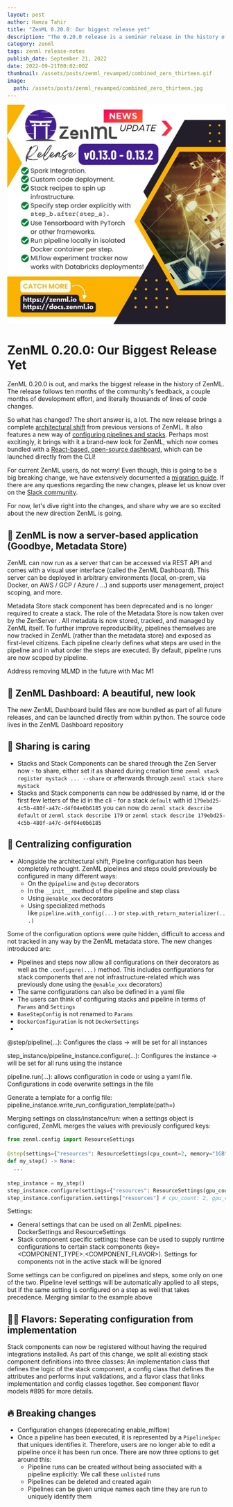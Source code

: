 ```yaml
---
layout: post
author: Hamza Tahir
title: "ZenML 0.20.0: Our biggest release yet"
description: "The 0.20.0 release is a seminar release in the history of the ZenML project. After 10 months of continuous feedback and iteration, we bring you a whole new architecture and redesign of ZenML - and a new dashboard to boot."
category: zenml
tags: zenml release-notes
publish_date: September 21, 2022
date: 2022-09-21T00:02:00Z
thumbnail: /assets/posts/zenml_revamped/combined_zero_thirteen.gif
image:
  path: /assets/posts/zenml_revamped/combined_zero_thirteen.jpg
---
```


![img](/assets/posts/zenml_revamped/combined_zero_thirteen.jpg)


# ZenML 0.20.0: Our Biggest Release Yet

ZenML 0.20.0 is out, and marks the biggest release in the history of ZenML. The release follows ten months of the community's feedback, a couple months of development effort, and literally thousands of lines of code changes. 

So what has changed? The short answer is, a lot. The new release brings a complete [architectural shift]() from previous versions of ZenML. It also features a new way of [configuring pipelines and stacks](). Perhaps most excitingly, it brings with it a brand-new look for ZenML, which now comes bundled with a [React-based, open-source dashboard](https://github.com/zenml-io/zenml-dashboard), which can be launched directly from the CLI! 

For current ZenML users, do not worry! Even though, this is going to be a big breaking change, we have extensively documented a [migration guide](TBD). If there are any questions regarding the new changes, please let us know over on the [Slack community](https://zenml.io/slack-invite). 

For now, let's dive right into the changes, and share why we are so excited about the new direction ZenML is going.

## 🤖 ZenML is now a server-based application (Goodbye, Metadata Store)

ZenML can now run as a server that can be accessed via REST API and comes with a visual user interface (called the ZenML Dashboard). This server can be deployed in arbitrary environments (local, on-prem, via Docker, on AWS / GCP / Azure / ...) and supports user management, project scoping, and more.

Metadata Store stack component has been deprecated and is no longer required to create a stack. The role of the Metadata Store is now taken over by the ZenServer . All metadata is now stored, tracked, and managed by ZenML itself. To further improve reproducibility, pipelines themselves are now tracked in ZenML (rather than the metadata store) and exposed as first-level citizens. Each pipeline clearly defines what steps are used in the pipeline and in what order the steps are executed. By default, pipeline runs are now scoped by pipeline.

Address removing MLMD in the future with Mac M1

## 🎠 ZenML Dashboard: A beautiful, new look

The new ZenML Dashboard build files are now bundled as part of all future releases, and can be launched directly from within python. The source code lives in the ZenML Dashboard repository 

## 🥰 Sharing is caring

- Stacks and Stack Components can be shared through the Zen Server now - to share, either set it as shared during creation time `zenml stack register mystack ... --share`  or afterwards through `zenml stack share mystack`
- Stacks and Stack components can now be addressed by name, id or the first few letters of the id in the cli - for a stack `default` with id `179ebd25-4c5b-480f-a47c-d4f04e0b6185`  you can now do `zenml stack describe default` or `zenml stack describe 179` or `zenml stack describe 179ebd25-4c5b-480f-a47c-d4f04e0b6185`

## 🎊 Centralizing configuration


- Alongside the architectural shift, Pipeline configuration has been completely rethought. ZenML pipelines and steps could previously be configured in many different ways:
    - On the `@pipeline` and `@step` decorators
    - In the `__init__` method of the pipeline and step class
    - Using `@enable_xxx` decorators
    - Using specialized methods like `pipeline.with_config(...)` or `step.with_return_materializer(...)`

Some of the configuration options were quite hidden, difficult to access and not tracked in any way by the ZenML metadata store. The new changes introduced are:

- Pipelines and steps now allow all configurations on their decorators as well as the `.configure(...)` method. This includes configurations for stack components that are not infrastructure-related which was previously done using the `@enable_xxx` decorators)
- The same configurations can also be defined in a yaml file
- The users can think of configuring stacks and pipeline in terms of `Params` and `Settings`
- `BaseStepConfig` is not renamed to `Params`
- `DockerConfiguration` is not `DockerSettings`
- 
@step/pipeline(…): Configures the class -> will be set for all instances

step_instance/pipeline_instance.configure(…): Configures the instance -> will be set for all runs using the instance

pipeline.run(…): allows configuration in code or using a yaml file. Configurations in code overwrite settings in the file

Generate a template for a config file: pipeline_instance.write_run_configuration_template(path=<PATH>)


Merging settings on class/instance/run:
when a settings object is configured, ZenML merges the values with previously configured keys: <Example>

```python
from zenml.config import ResourceSettings

@step(settings={"resources": ResourceSettings(cpu_count=2, memory="1GB")})
def my_step() -> None:
  ...

step_instance = my_step()
step_instance.configure(settings={"resources": ResourceSettings(gpu_count=1, memory="2GB")})
step_instance.configuration.settings["resources"] # cpu_count: 2, gpu_count=1, memory=2BG
```

Settings:
- General settings that can be used on all ZenML pipelines: DockerSettings and ResourceSettings
- Stack component specific settings: these can be used to supply runtime configurations to certain stack components (key= <COMPONENT_TYPE>.<COMPONENT_FLAVOR>). Settings for components not in the active stack will be ignored

Some settings can be configured on pipelines and steps, some only on one of the two. Pipeline level settings will be automatically applied to all steps, but if the same setting is configured on a step as well that takes precedence. Merging similar to the example above




## 👨‍🍳 Flavors: Seperating configuration from implementation

Stack components can now be registered without having the required integrations installed. As part of this change, we split all existing stack component definitions into three classes: An implementation class that defines the logic of the stack component, a config class that defines the attributes and performs input validations, and a flavor class that links implementation and config classes together. See component flavor models #895 for more details.

## 🔥 Breaking changes

- Configuration changes (deperecating enable_mlflow)
- Once a pipeline has been executed, it is represented by a `PipelineSpec` that uniques identifies it. Therefore, users are no longer able to edit a pipeline once it has been run once. There are now three options to get around this:
    - Pipeline runs can be created without being associated with a pipeline explicitly: We call these `unlisted` runs
    - Pipelines can be deleted and created again
    - Pipelines can be given unique names each time they are run to uniquely identify them